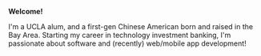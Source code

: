 **Welcome!**

I'm a UCLA alum, and a first-gen Chinese American born and raised in the Bay Area. Starting my career in technology investment banking, I'm passionate about software and (recently) web/mobile app development!
